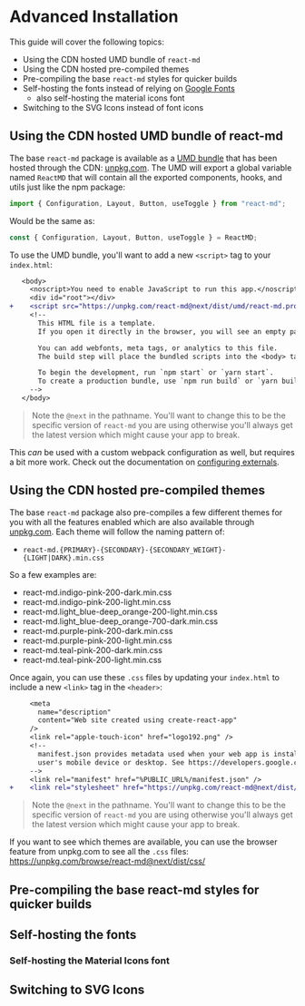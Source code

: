 # Advanced Installation

This guide will cover the following topics:

- Using the CDN hosted UMD bundle of `react-md`
- Using the CDN hosted pre-compiled themes
- Pre-compiling the base `react-md` styles for quicker builds
- Self-hosting the fonts instead of relying on [Google Fonts]
  - also self-hosting the material icons font
- Switching to the SVG Icons instead of font icons

## Using the CDN hosted UMD bundle of react-md

The base `react-md` package is available as a [UMD bundle] that has been hosted
through the CDN: [unpkg.com]. The UMD will export a global variable named
`ReactMD` that will contain all the exported components, hooks, and utils just
like the npm package:

```js
import { Configuration, Layout, Button, useToggle } from "react-md";
```

Would be the same as:

```js
const { Configuration, Layout, Button, useToggle } = ReactMD;
```

To use the UMD bundle, you'll want to add a new `<script>` tag to your
`index.html`:

```diff
   <body>
     <noscript>You need to enable JavaScript to run this app.</noscript>
     <div id="root"></div>
+    <script src="https://unpkg.com/react-md@next/dist/umd/react-md.production.min.js"></script>
     <!--
       This HTML file is a template.
       If you open it directly in the browser, you will see an empty page.

       You can add webfonts, meta tags, or analytics to this file.
       The build step will place the bundled scripts into the <body> tag.

       To begin the development, run `npm start` or `yarn start`.
       To create a production bundle, use `npm run build` or `yarn build`.
     -->
   </body>
```

> Note the `@next` in the pathname. You'll want to change this to be the
> specific version of `react-md` you are using otherwise you'll always get the
> latest version which might cause your app to break.

This _can_ be used with a custom webpack configuration as well, but requires a
bit more work. Check out the documentation on [configuring externals].

## Using the CDN hosted pre-compiled themes

The base `react-md` package also pre-compiles a few different themes for you
with all the features enabled which are also available through [unpkg.com]. Each
theme will follow the naming pattern of:

- `react-md.{PRIMARY}-{SECONDARY}-{SECONDARY_WEIGHT}-{LIGHT|DARK}.min.css`

So a few examples are:

- react-md.indigo-pink-200-dark.min.css
- react-md.indigo-pink-200-light.min.css
- react-md.light_blue-deep_orange-200-light.min.css
- react-md.light_blue-deep_orange-700-dark.min.css
- react-md.purple-pink-200-dark.min.css
- react-md.purple-pink-200-light.min.css
- react-md.teal-pink-200-dark.min.css
- react-md.teal-pink-200-light.min.css

Once again, you can use these `.css` files by updating your `index.html` to
include a new `<link>` tag in the `<header>`:

```diff
     <meta
       name="description"
       content="Web site created using create-react-app"
     />
     <link rel="apple-touch-icon" href="logo192.png" />
     <!--
       manifest.json provides metadata used when your web app is installed on a
       user's mobile device or desktop. See https://developers.google.com/web/fundamentals/web-app-manifest/
     -->
     <link rel="manifest" href="%PUBLIC_URL%/manifest.json" />
+    <link rel="stylesheet" href="https://unpkg.com/react-md@next/dist/css/react-md/teal-pink-200-light.min.css" />
```

> Note the `@next` in the pathname. You'll want to change this to be the
> specific version of `react-md` you are using otherwise you'll always get the
> latest version which might cause your app to break.

If you want to see which themes are available, you can use the browser feature
from unpkg.com to see all the `.css` files:
https://unpkg.com/browse/react-md@next/dist/css/

## Pre-compiling the base react-md styles for quicker builds

## Self-hosting the fonts

### Self-hosting the Material Icons font

## Switching to SVG Icons

[google fonts]: https://fonts.google.com
[unpkg.com]: https://unpkg.com
[umd bundle]: https://github.com/umdjs/umd
[configuring externals]: https://webpack.js.org/configuration/externals/#object
